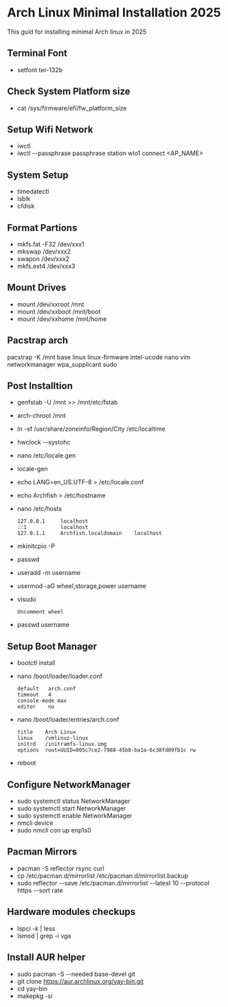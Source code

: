 # Arch Linux Minimal Installation 2025

This guid for installing minimal Arch linux in 2025

## Terminal Font

- setfont ter-132b

## Check System Platform size

- cat /sys/firmware/efi/fw_platform_size

## Setup Wifi Network

- iwctl
- iwctl --passphrase passphrase station wlo1 connect <AP_NAME>

## System Setup

- timedatectl
- lsblk
- cfdisk

## Format Partions

- mkfs.fat -F32 /dev/xxx1
- mkswap /dev/xxx2
- swapon /dev/xxx2
- mkfs.ext4 /dev/xxx3

## Mount Drives

- mount /dev/xxroot /mnt
- mount /dev/xxboot /mnt/boot
- mount /dev/xxhome /mnt/home

## Pacstrap arch

pacstrap -K /mnt base linux linux-firmware intel-ucode nano vim networkmanager wpa_supplicant sudo

## Post Installtion

- genfstab -U /mnt >> /mnt/etc/fstab
- arch-chroot /mnt
- ln -sf /usr/share/zoneinfo/Region/City /etc/localtime
- hwclock --systohc
- nano /etc/locale.gen
- locale-gen
- echo LANG=en_US.UTF-8 > /etc/locale.conf
- echo Archfish > /etc/hostname
- nano /etc/hosts
    ```
    127.0.0.1     localhost
    ::1           localhost
    127.0.1.1     Archfish.localdomain    localhost
    ```

- mkinitcpio -P
- passwd
- useradd -m username
- usermod -aG wheel,storage,power username
- visudo
    ```
    Uncomment wheel
    ```
- passwd username

## Setup Boot Manager

- bootctl install
- nano /boot/loader/loader.conf
    ```
    default   arch.conf
    timeout   4
    console-mode max
    editor    no
    ```
- nano /boot/loader/entries/arch.conf
    ```
    title    Arch Linux
    linux    /vmlinuz-linux
    initrd   /initramfs-linux.img
    options  root=UUID=005c7ce2-7988-45b8-ba1a-6c38fd89fb1c rw
    ```

- reboot

## Configure NetworkManager

- sudo systemctl status NetworkManager
- sudo systemctl start NetworkManager
- sudo systemctl enable NetworkManager
- nmcli device
- sudo nmcli con up enp1s0

## Pacman Mirrors
- pacman -S reflector rsync curl
- cp /etc/pacman.d/mirrorlist /etc/pacman.d/mirrorlist.backup
- sudo reflector --save /etc/pacman.d/mirrorlist --latest 10 --protocol https --sort rate

## Hardware modules checkups
- lspci -k | less
- lsmod | grep -i vga

## Install AUR helper
- sudo pacman -S --needed base-devel git
- git clone https://aur.archlinux.org/yay-bin.git
- cd yay-bin
- makepkg -si